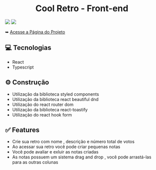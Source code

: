 <h1 align="center">Cool Retro - Front-end</h1>
<img src="https://user-images.githubusercontent.com/85377319/174140918-04f51c73-9da1-44bc-8f2b-785127a50ba7.png"/>
<img src="https://user-images.githubusercontent.com/85377319/177184827-d569bdea-9bda-405d-8bc4-0a641ac2338a.png"/>
<p>&#10149 <a href="http://cool-retro.vercel.app/">Acesse a Página do Projeto</a></p>
<h2>💻 Tecnologias</h2>
<ul>
  <li>React</li>
  <li>Typescript</li>
</ul>
<h2>⚙️ Construção</h2>
<ul>
  <li>Utilização da biblioteca styled components</li>
  <li>Utilização da biblioteca react beautiful dnd</li>
  <li>Utilização do react router dom</li>
  <li>Utilização da biblioteca react-toastify</li>
  <li>Utilização do react hook form</li>
</ul>
<h2>✅ Features</h2>
<ul>
  <li>Crie sua retro com nome , descrição e número total de votos</li>
  <li>Ao acessar sua retro você pode criar pequenas notas</li>
  <li>Você pode avaliar e exluir as notas criadas</li>
  <li>As notas possuem um sistema drag and drop , você pode arrastá-las para as outras colunas</li>
</ul>  


